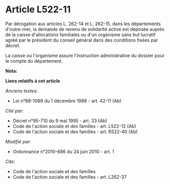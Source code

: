 # Article L522-11

Par dérogation aux articles L. 262-14 et L. 262-15, dans les départements d'outre-mer, la demande de revenu de solidarité
active est déposée auprès de la caisse d'allocations familiales ou d'un organisme sans but lucratif agréé par le président du
conseil général dans des conditions fixées par décret.

La caisse ou l'organisme assure l'instruction administrative du dossier pour le compte du département.

**Nota:**



**Liens relatifs à cet article**

_Anciens textes_:

  - Loi n°88-1088 du 1 décembre 1988 - art. 42-11 (Ab)

_Cité par_:

  - Décret n°95-710 du 9 mai 1995 - art. 33 (Ab)
  - Code de l'action sociale et des familles - art. L522-12 (Ab)
  - Code de l'action sociale et des familles - art. R522-40 (Ab)

_Modifié par_:

  - Ordonnance n°2010-686 du 24 juin 2010 - art. 1

_Cite_:

  - Code de l'action sociale et des familles
  - Code de l'action sociale et des familles - art. L262-37
